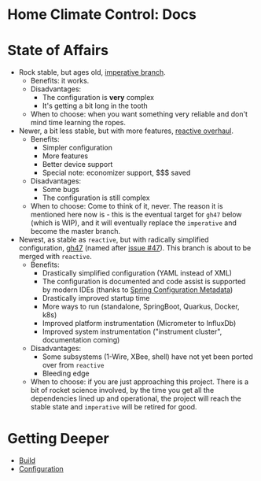Home Climate Control: Docs
==

# State of Affairs
* Rock stable, but ages old, [imperative branch](https://github.com/home-climate-control/dz/tree/last-imperative-maintenance).
  * Benefits: it works.
  * Disadvantages:
    * The configuration is **very** complex
    * It's getting a bit long in the tooth
  * When to choose: when you want something very reliable and don't mind time learning the ropes.
* Newer, a bit less stable, but with more features, [reactive overhaul](https://github.com/home-climate-control/dz/tree/reactive).
  * Benefits:
    * Simpler configuration
    * More features
    * Better device support
    * Special note: economizer support, $$$ saved
  * Disadvantages:
    * Some bugs
    * The configuration is still complex
  * When to choose: Come to think of it, never. The reason it is mentioned here now is - this is the eventual target for `gh47` below (which is WIP), and it will eventually replace the `imperative` and become the master branch.
* Newest, as stable as `reactive`, but with radically simplified configuration, [gh47](https://github.com/home-climate-control/dz/tree/gh47) (named after [issue #47](https://github.com/home-climate-control/dz/issues/47)). This branch is about to be merged with `reactive`.
  * Benefits:
    * Drastically simplified configuration (YAML instead of XML)
    * The configuration is documented and code assist is supported by modern IDEs (thanks to [Spring Configuration Metadata](https://docs.spring.io/spring-boot/docs/current/reference/html/configuration-metadata.html)) 
    * Drastically improved startup time
    * More ways to run (standalone, SpringBoot, Quarkus, Docker, k8s)
    * Improved platform instrumentation (Micrometer to InfluxDb)
    * Improved system instrumentation ("instrument cluster", documentation coming)
  * Disadvantages:
    * Some subsystems (1-Wire, XBee, shell) have not yet been ported over from `reactive`
    * Bleeding edge
  * When to choose: if you are just approaching this project. There is a bit of rocket science involved, by the time you get all the dependencies lined up and operational, the project will reach the stable state and `imperative` will be retired for good.

# Getting Deeper
* [Build](./build/index.md)
* [Configuration](./configuration/index.md)
